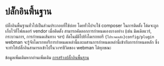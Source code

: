 # ปลั๊กอินพื้นฐาน

ปลั๊กอินพื้นฐานทั่วไปเป็นส่วนประกอบที่ใช้บ่อย โดยทั่วไปจะใช้ composer ในการติดตั้ง โค้ดจะถูกเก็บไว้ที่โฟลเดอร์ vendor  เมื่อติดตั้ง สามารถคัดลอกการกำหนดเองบางอย่าง (เช่น มิดเดิลแวร์, กระบวนการ, การกำหนดเส้นทาง ฯลฯ) อัตโนมัติไปยังไดเรกทอรี `{โปรเจคหลัก}config/plugin`  webman จะรู้จักไดเรกทอรีการกำหนดเหล่านี้และผสานการกำหนดเหล่านี้เข้ากับการกำหนดหลัก ซึ่งจะทำให้ปลั๊กอินสามารถเข้าไปในวงจรชีวิตของ webman ได้ทุกขณะ

ข้อมูลเพิ่มเติมหากอ่านเพิ่มเติม [การสร้างปลั๊กอินพื้นฐาน](create.md)
